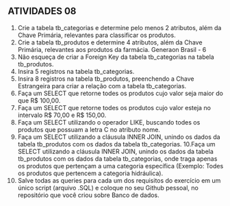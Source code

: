 ## ATIVIDADES 08
1. Crie a tabela tb_categorias e determine pelo menos 2 atributos, além da Chave
Primária, relevantes para classificar os produtos.
2. Crie a tabela tb_produtos e determine 4 atributos, além da Chave Primária,
relevantes aos produtos da farmácia.
Generaon Brasil - 6
3. Não esqueça de criar a Foreign Key da tabela tb_categorias na tabela
tb_produtos.
4. Insira 5 registros na tabela tb_categorias.
5. Insira 8 registros na tabela tb_produtos, preenchendo a Chave Estrangeira para
criar a relação com a tabela tb_categorias.
6. Faça um SELECT que retorne todes os produtos cujo valor seja maior do que R$
100,00.
7. Faça um SELECT que retorne todes os produtos cujo valor esteja no intervalo R$
70,00 e R$ 150,00.
8. Faça um SELECT utilizando o operador LIKE, buscando todes os produtos que
possuam a letra C no atributo nome.
9. Faça um SELECT utilizando a cláusula INNER JOIN, unindo os dados da tabela
tb_produtos com os dados da tabela tb_categorias.
10.Faça um SELECT utilizando a cláusula INNER JOIN, unindo os dados da tabela
tb_produtos com os dados da tabela tb_categorias, onde traga apenas os produtos
que pertençam a uma categoria específica (Exemplo: Todes os produtos que
pertencem a categoria hidráulica).
11. Salve todas as queries para cada um dos requisitos do exercício em um único
script (arquivo .SQL) e coloque no seu Github pessoal, no repositório que você
criou sobre Banco de dados.
